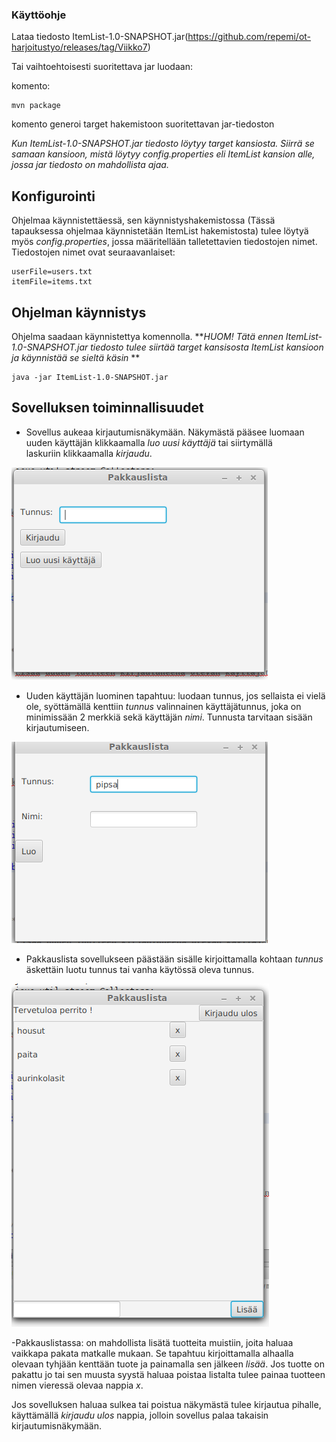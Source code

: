 ### Käyttöohje

Lataa tiedosto ItemList-1.0-SNAPSHOT.jar(https://github.com/repemi/ot-harjoitustyo/releases/tag/Viikko7)

Tai vaihtoehtoisesti suoritettava jar luodaan: 

komento:
```
mvn package
```
komento generoi target hakemistoon suoritettavan jar-tiedoston 
 
*Kun ItemList-1.0-SNAPSHOT.jar tiedosto löytyy target kansiosta. Siirrä se samaan kansioon, mistä löytyy config.properties eli ItemList kansion alle, jossa jar tiedosto on mahdollista ajaa.*


## Konfigurointi

Ohjelmaa käynnistettäessä, sen käynnistyshakemistossa (Tässä tapauksessa ohjelmaa käynnistetään ItemList hakemistosta) tulee löytyä myös _config.properties_, jossa määritellään talletettavien tiedostojen nimet. Tiedostojen nimet ovat seuraavanlaiset:

```
userFile=users.txt
itemFile=items.txt

```

## Ohjelman käynnistys

Ohjelma saadaan käynnistettya komennolla. 
**_HUOM! Tätä ennen ItemList-1.0-SNAPSHOT.jar tiedosto tulee siirtää target kansisosta ItemList kansioon ja käynnistää se sieltä käsin_ **

```
java -jar ItemList-1.0-SNAPSHOT.jar
```

## Sovelluksen toiminnallisuudet

- Sovellus aukeaa kirjautumisnäkymään. 
	Näkymästä pääsee luomaan uuden käyttäjän klikkaamalla _luo uusi käyttäjä_ tai siirtymällä 	
	laskuriin klikkaamalla _kirjaudu_. 

![](./kuvat/kirjautuminen.png)

- Uuden käyttäjän luominen tapahtuu:
	luodaan tunnus, jos sellaista ei vielä ole, syöttämällä kenttiin _tunnus_  valinnainen 	käyttäjätunnus, joka on 	minimissään 2 merkkiä sekä käyttäjän _nimi_. Tunnusta tarvitaan sisään kirjautumiseen.

![](./kuvat/uusikayttaja.png)

- Pakkauslista sovellukseen päästään sisälle kirjoittamalla kohtaan _tunnus_ äskettäin luotu tunnus tai vanha käytössä oleva tunnus.

![](./kuvat/pakkauslista.png)

-Pakkauslistassa:
	on mahdollista lisätä tuotteita muistiin, joita haluaa vaikkapa pakata matkalle mukaan. Se
	tapahtuu kirjoittamalla alhaalla olevaan tyhjään kenttään tuote ja painamalla sen jälkeen _lisää_.
	Jos tuotte on pakattu jo tai sen muusta syystä haluaa poistaa listalta tulee painaa tuotteen nimen vieressä
	olevaa nappia _x_.

Jos sovelluksen haluaa sulkea tai poistua näkymästä tulee kirjautua pihalle, käyttämällä _kirjaudu ulos_ nappia, jolloin sovellus palaa takaisin kirjautumisnäkymään.
